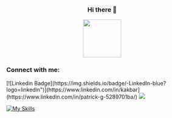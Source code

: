 <div align="center"><h3 margin-bottom="30px">Hi there 👋</h3></div>
<div id="header" align="center">
  <img src="https://media.giphy.com/media/3kPDmoWdBpQPNhCnUG/giphy.gif" width="100" />
</div>
<h3 align="left">Connect with me:</h3>
<p align="left">
  [![Linkedin Badge](https://img.shields.io/badge/-LinkedIn-blue?logo=linkedin")](https://www.linkedin.com/in/kakbar](https://www.linkedin.com/in/patrick-g-5289701ba/)
<a href="www.linkedin.com/in/patrick-g-5289701ba"><img src="https://img.shields.io/badge/-LinkedIn-blue?logo=linkedin"/></a>
</p>


[![My Skills](https://skillicons.dev/icons?i=html,css,javascript,nodejs,typescript,reactjs&theme=light)](https://skillicons.dev)










<!--
**aynpat/aynpat** is a ✨ _special_ ✨ repository because its `README.md` (this file) appears on your GitHub profile.

Here are some ideas to get you started:

- 🔭 I’m currently working on ...
- 🌱 I’m currently learning ...
- 👯 I’m looking to collaborate on ...
- 🤔 I’m looking for help with ...
- 💬 Ask me about ...
- 📫 How to reach me: ...
- 😄 Pronouns: ...
- ⚡ Fun fact: ...
-->
